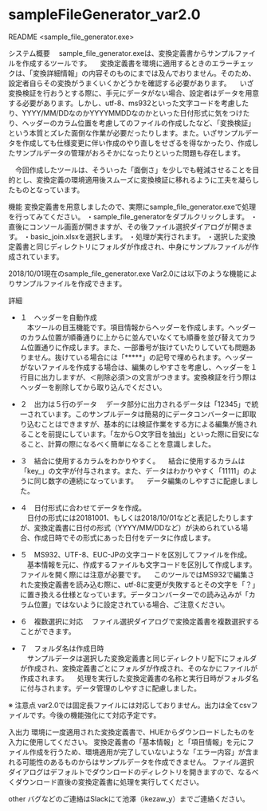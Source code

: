 # sampleFileGenerator_var2.0
README  <sample_file_generator.exe>

システム概要
　sample_file_generator.exeは、変換定義書からサンプルファイルを作成するツールです。
　変換定義書を環境に適用するときのエラーチェックは、「変換詳細情報」の内容そのものにまでは及んでおりません。そのため、設定者自らその変換がうまくいくかどうかを確認する必要があります。
　いざ変換検証を行おうとする際に、手元にデータがない場合、設定者はデータを用意する必要があります。しかし、utf-8、ms932といった文字コードを考慮したり、YYYY/MM/DDなのかYYYYMMDDなのかといった日付形式に気をつけたり、ヘッダーのカラム位置を考慮してのファイルの作成したなど、「変換検証」という本質とズレた面倒な作業が必要だったりします。また。いざサンプルデータを作成しても仕様変更に伴い作成のやり直しをせざるを得なかったり、作成したサンプルデータの管理がおろそかになったりといった問題も存在します。

　今回作成したツールは、そういった「面倒さ」を少しでも軽減させることを目的とし、変換定義の環境適用後スムーズに変換検証に移れるように工夫を凝らしたものとなっています。


機能
変換定義書を用意しましたので、実際にsample_file_generator.exeで処理を行ってみてください。
・sample_file_generatorをダブルクリックします。
・直後にコンソール画面が開きますが、その後ファイル選択ダイアログが開きます。
・basic_join.xlsxを選択します。
・処理が実行されます。
・選択した変換定義書と同じディレクトリにフォルダが作成され、中身にサンプルファイルが作成されています。

2018/10/01現在のsample_file_generator.exe Var2.0には以下のような機能によりサンプルファイルを作成できます。

詳細
- １　ヘッダーを自動作成	
　本ツールの目玉機能です。項目情報からヘッダーを作成します。ヘッダーのカラム位置が順番通りに上からに並んでいなくても順番を並び替えてカラム位置通りに作成します。また、一部番号が抜けていたりしていても問題ありません。抜けている場合には「*****」の記号で埋められます。ヘッダーがないファイルを作成する場合は、編集のしやすさを考慮し、ヘッダーを１行目に出力しますが、＜削除必須＞の文言がつきます。変換検証を行う際はヘッダーを削除してから取り込んでください。

- ２　出力は５行のデータ
　データ部分に出力されるデータは「12345」で統一されています。このサンプルデータは簡易的にデータコンバーターに即取り込むことはできますが、基本的には検証作業をする方による編集が施されることを前提にしています。「左から○文字目を抽出」といった際に目安になること、計算の際になるべく簡単になることを意識しました。

- ３　結合に使用するカラムをわかりやすく。
　結合に使用するカラムは「key_」の文字が付与されます。また、データはわかりやすく「11111」のように同じ数字の連続になっています。
　データ編集のしやすさに配慮しました。

- ４　日付形式に合わせてデータを作成。	
　日付の形式には20181001、もしくは2018/10/01などと表記したりしますが、変換定義書に日付の形式（YYYY/MM/DDなど）が決められている場合、作成日時でその形式にあった日付をデータに作成します。
	
- ５　MS932、UTF-8、EUC-JPの文字コードを区別してファイルを作成。	
　基本情報を元に、作成するファイルも文字コードを区別して作成します。ファイルを開く際には注意が必要です。
　このツールではMS932で編集された変換定義書を読み込む際に、utf-8に変更が失敗するとその文字を「？」に置き換える仕様となっています。データコンバーターでの読み込みが「カラム位置」ではないように設定されている場合、ご注意ください。

- ６　複数選択に対応
　ファイル選択ダイアログで変換定義書を複数選択することができます。

- ７　フォルダ名は作成日時	
　サンプルデータは選択した変換定義書と同じディレクトリ配下にフォルダが作成され、変換定義書ごとにフォルダが作成され、そのなかにファイルが作成されます。
　処理を実行した変換定義書の名称と実行日時がフォルダ名に付与されます。データ管理のしやすさに配慮しました。


※ 注意点
 var2.0では固定長ファイルには対応しておりません。出力は全てcsvファイルです。今後の機能強化にて対応予定です。


入出力
環境に一度適用された変換定義書で、HUEからダウンロードしたものを入力に使用してください。
変換定義書の「基本情報」と「項目情報」を元にファイル作成を行うため、環境適用が完了していないような「エラー内容」が含まれる可能性のあるものからはサンプルデータを作成できません。
ファイル選択ダイアログはデフォルトでダウンロードのディレクトリを開きますので、なるべくダウンロード直後の変換定義書に処理を実行してください。



other
バグなどのご連絡はSlackにて池澤（ikezaw_y）までご連絡ください。
